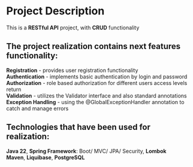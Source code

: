 # Project Description
  This is a **RESTful API** project,
  with **CRUD** functionality

## The project realization contains next features functionality:
  **Registration** - provides user registration functionality<br>
  **Authentication** - implements basic authentication by login and password<br>
  **Authorization** - role based authorization for different users access levels return<br>
  **Validation** - utilizes the Validator interface and also standard annotations<br>
  **Exception Handling** - using the @GlobalExceptionHandler annotation to catch and manage errors

## Technologies that have been used for realization:
  **Java 22**, **Spring Framework**: Boot/ MVC/ JPA/ Security, **Lombok**<br>
  **Maven**, **Liquibase**, **PostgreSQL**
